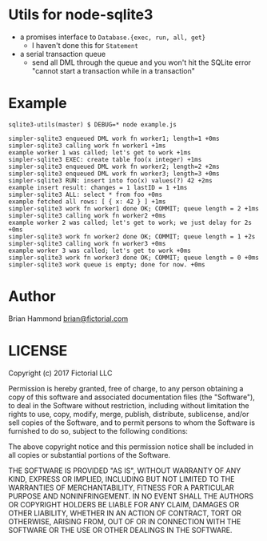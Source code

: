 # Utils for node-sqlite3

- a promises interface to `Database.{exec, run, all, get}`
  - I haven't done this for `Statement`
- a serial transaction queue
  - send all DML through the queue and you won't hit the
    SQLite error "cannot start a transaction while in a transaction"

# Example

    sqlite3-utils(master) $ DEBUG=* node example.js

    simpler-sqlite3 enqueued DML work fn worker1; length=1 +0ms
    simpler-sqlite3 calling work fn worker1 +1ms
    example worker 1 was called; let's get to work +1ms
    simpler-sqlite3 EXEC: create table foo(x integer) +1ms
    simpler-sqlite3 enqueued DML work fn worker2; length=2 +2ms
    simpler-sqlite3 enqueued DML work fn worker3; length=3 +0ms
    simpler-sqlite3 RUN: insert into foo(x) values(?) 42 +2ms
    example insert result: changes = 1 lastID = 1 +1ms
    simpler-sqlite3 ALL: select * from foo +0ms
    example fetched all rows: [ { x: 42 } ] +1ms
    simpler-sqlite3 work fn worker1 done OK; COMMIT; queue length = 2 +1ms
    simpler-sqlite3 calling work fn worker2 +0ms
    example worker 2 was called; let's get to work; we just delay for 2s +0ms
    simpler-sqlite3 work fn worker2 done OK; COMMIT; queue length = 1 +2s
    simpler-sqlite3 calling work fn worker3 +0ms
    example worker 3 was called; let's get to work +0ms
    simpler-sqlite3 work fn worker3 done OK; COMMIT; queue length = 0 +0ms
    simpler-sqlite3 work queue is empty; done for now. +0ms

# Author

Brian Hammond <brian@fictorial.com>

# LICENSE

Copyright (c) 2017 Fictorial LLC

Permission is hereby granted, free of charge, to any person obtaining a copy
of this software and associated documentation files (the "Software"), to deal
in the Software without restriction, including without limitation the rights
to use, copy, modify, merge, publish, distribute, sublicense, and/or sell
copies of the Software, and to permit persons to whom the Software is
furnished to do so, subject to the following conditions:

The above copyright notice and this permission notice shall be included in all
copies or substantial portions of the Software.

THE SOFTWARE IS PROVIDED "AS IS", WITHOUT WARRANTY OF ANY KIND, EXPRESS OR
IMPLIED, INCLUDING BUT NOT LIMITED TO THE WARRANTIES OF MERCHANTABILITY,
FITNESS FOR A PARTICULAR PURPOSE AND NONINFRINGEMENT. IN NO EVENT SHALL THE
AUTHORS OR COPYRIGHT HOLDERS BE LIABLE FOR ANY CLAIM, DAMAGES OR OTHER
LIABILITY, WHETHER IN AN ACTION OF CONTRACT, TORT OR OTHERWISE, ARISING FROM,
OUT OF OR IN CONNECTION WITH THE SOFTWARE OR THE USE OR OTHER DEALINGS IN THE
SOFTWARE.
